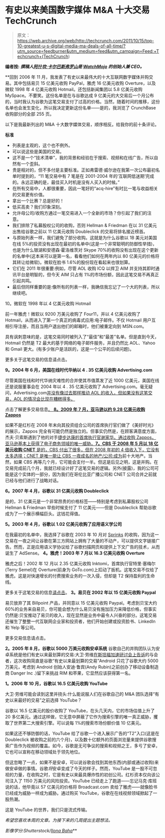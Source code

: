 # 有史以来美国数字媒体 M&A 十大交易 TechCrunch

> 原文：<https://web.archive.org/web/http://techcrunch.com/2011/10/15/top-10-greatest-u-s-digital-media-ma-deals-of-all-time/?utm_source=feedburner&utm_medium=feed&utm_campaign=Feed:+Techcrunch+(TechCrunch>)

****编者按:** *撰稿人[阿什坎·卡尔巴斯弗罗山](https://web.archive.org/web/20230203224500/http://www.crunchbase.com/person/ashkan-karbasfrooshan)是 [WatchMojo](https://web.archive.org/web/20230203224500/http://www.watchmojo.com/index.php?id=1) 的创始人兼 CEO。***

 **回到 2006 年 11 月，我发表了有史以来最伟大的十大互联网数字媒体并购交易。其中包括易贝 15 亿美元收购 PayPal，雅虎 16 亿美元收购 Overture，以及微软 1998 年 4 亿美元收购 Hotmail。还包括新闻集团以 5.8 亿美元收购 MySpace。不要笑。这份名单是在与谷歌达成 9 亿美元的大交易后一个月公布的，当时我认为谷歌为这笔交易支付了过高的价格。当然，随着时间的推移，这份名单也会发生变化，所以我决定更新这份名单——是的，我浏览了 CrunchBase 收购部分的全部 255 页。

以下是我最新列出的 M&A 十大数字媒体交易，顺序相反。给我你的前十条评论。

**标准**

*   列表是主观的，这个也不例外。
*   可以说这些是美国的交易。
*   这不是一个“技术清单”，我的背景和经验在于搜索、视频和在线广告，所以自然有一个歪斜。
*   贵是相对的，但不多付是主要标准。正如弗雷德·威尔逊在我第一次公布最初名单时提到的，“11 笔交易中有 7 笔是在 2001-2004 年的‘互联网低迷期’完成的。永远正确的是，最佳买入时机是没有人买入的时候。”
*   在所有交易中，人都很重要，因此一笔好的“acq-hire”有时比一笔与收益相关的交易更有价值。
*   拿出一个比赛？总是好的！
*   低买高卖？我们印象深刻。
*   允许母公司/收购方通过一笔交易进入一个全新的市场？你引起了我们的注意。
*   我们排除了私募股权公司的收购，否则 Hellman & Friedman 在以 31 亿美元出售给谷歌之前以 11 亿美元收购 Doubleclick 的交易将排名接近榜首。
*   与原始列表一样，我们避免了部分收购。这就是为什么谷歌以 1B 美元对美国在线 5%的投资没有出现在最初的名单中(这是一个非常聪明的防御性举措)，也是为什么银湖和安德森·霍洛维茨对 Skype 70%的收购没有出现在这个更新的名单中(这本来可以是第一名，看看他们如何在两年内以 80 亿美元的价格将其转让给微软)。微软在脸书 1.6%的股份现在看起来也很划算。
*   它们在 2011 年很重要:例如，尽管 AOL 收购 ICQ 以捍卫 AIM 并支持其即时通讯平台是明智的，但今天 AIM 只占有 1%的市场份额，因此这笔交易不再真正引起共鸣。
*   最后但同样重要的是:像所有的列表一样，我确信我忘记了一个大的列表，所以继续吧。

10。微软在 1998 年以 4 亿美元收购 Hotmail

前一年雅虎！微软以 9200 万美元收购了 Four11，并以 4 亿美元收购了 Hotmail，从而进入了第一个真正的病毒式应用:电子邮件。不仅 Hotmail 用户互相引导注册，而且当用户退出他们的邮箱时，他们被重定向到 MSN.com。

具有讽刺意味的是，这笔交易同时被列入了“最佳”和“最差”名单。但是直到今天，Hotmail 仍然是 T2 最大的基于网络的电子邮件服务，并且仍然比 AOL、Yahoo 和 Gmail 更大。(有多少账户是活跃的，这是一个公平的后续问题)。

更多关于这笔交易的信息请点击。

**9。2004 年 6 月，美国在线时代华纳以 4 . 35 亿美元收购 Advertising.com**

尽管美国在线和时代华纳灾难性的合并使其市值蒸发了近 1000 亿美元，美国在线还是说服董事会在 2004 年以 4 . 35 亿美元收购了 Advertising.com。毫无疑问，Advertising.com[并没有像过去那样推动 AOL 的收入，但如果没有这笔交易，AOL 的情况会比现在糟糕得多。](https://web.archive.org/web/20230203224500/http://www.adweek.com/news/technology/aols-ad-revenue-plummets-125622)

点击了解更多交易信息[。
**8。2009 年 7 月，亚马逊以约 9.28 亿美元收购 Zappos**](https://web.archive.org/web/20230203224500/http://watchmojo.com/blog/business/2006/11/24/top-10-best-internet-acquisitions-of-all-time/page/7)

如果不是红杉在 2008 年末向其投资组合公司的首席执行官们做了《美好时光》的展示，Zappos 完全有可能仍然是独立的。但事实仍然是，在顾客满意度方面，杰夫·贝索斯遇到了他的对手[捷步达康的首席执行官谢家华。通过收购 Zappos，亚马逊基本上获得了电子商务领域的唯一威胁。**7。CBS 于 2008 年 5 月以 18 亿美元收购 CNET**
是的，CBS 付出了很多，但在 2008 年初的 4 倍收入下，它没有太多选择；CNET 是唯一能让 CBS 一夜成名的地产/公司:](https://web.archive.org/web/20230203224500/http://mashable.com/2009/07/22/amazon-bought-zappos/)[成为](https://web.archive.org/web/20230203224500/http://articles.sfgate.com/2008-07-01/business/17171504_1_neil-ashe-san-francisco-s-cnet-networks-cnet-content)前十大地产。当然，如果 CBS 再等几个月，它可能会支付一半。但这是后见之明，这是并购。在交易完成前几个月，我就已经设计好了这笔交易的逻辑。另外(披露)，我的公司可能是这个实体的一部分，因为我们在哥伦比亚广播公司和 CNET 公司合并之前就已经与他们进行了战略对话。

**6。2007 年 4 月，谷歌以 31 亿美元收购 Doubleclick**

是的，31 亿美元是一个非常昂贵的价格标签——特别是考虑到私募股权公司 Hellman & Friedman 早些时候支付了 11 亿美元——但是 Doubleclick 帮助谷歌成为了一个展示横幅巨头。这钱花得值。

**5。2003 年 4 月，谷歌以 1.02 亿美元收购了应用语义学公司**

在我最初的名单中，我选择了谷歌在 2003 年 10 月对 [Sprinks](https://web.archive.org/web/20230203224500/http://watchmojo.com/blog/business/2006/11/24/top-10-best-internet-acquisitions-of-all-time/page/10) 的收购，因为这一交易在一夜之间让谷歌在第三方网站上拥有了大量的不动产，可以提供文字链接广告。然而，正是应用语义学协议给了谷歌扫描网页和提供上下文广告的技术，从而诞生了 AdSense。
 **4。雅虎！2003 年 7 月以 16.3 亿美元收购 Overture**

雅虎之后！2002 年 12 月以 2.35 亿美元收购 Inktomi，首席执行官特里·塞梅尔(Terry Semel)在 Overture(前身为 GoTo.com)上扣动了扳机。这笔交易不仅给了雅虎。这是对快速增长的付费搜索业务的一次入侵，但却是 T2 保持盈利的生命线。

更多关于这笔交易的信息[请点击](https://web.archive.org/web/20230203224500/http://watchmojo.com/blog/business/2006/11/24/top-10-best-internet-acquisitions-of-all-time/page/9)。
 **3。易贝在 2002 年以 15 亿美元收购 Paypal**

易贝放弃了其 Billpoint 产品，并同意以 15 亿美元收购 Paypal。考虑到贝宝大约 60%的业务来自易贝，你可能会想为什么易贝没有施加压力来降低价格，但事实仍然是:贝宝推动了易贝的收入，现在显然是业务中最令人兴奋的部分。这笔交易还催生了整整一代互联网企业家和投资者，他们开始创建或投资脸书、LinkedIn 和 Yelp 等公司。

更多交易信息请点击。

**2。2005 年 8 月，谷歌以 5000 万美元收购安卓系统** 
谷歌自己的并购团队认为安卓系统是他们有史以来最划算的交易:大卫·劳维[在斯坦福加速研讨会上告诉](https://web.archive.org/web/20230203224500/http://www.engadget.com/2010/10/27/google-exec-calls-android-acquistion-its-best-deal-ever/)的与会者，这次收购简直是谷歌“有史以来最划算的交易”Android 只花了谷歌大约 5000 万美元，考虑到 Android 创始人安迪·鲁宾(Andy Rubin)之前创办了移动设备制造商 Danger Inc .)留下来挑战 RIM 和苹果，它显然应该获得第一名。

**1。2006 年 10 月，谷歌以 16.5 亿美元收购 YouTube**

大卫·劳维可能会读到这里并挠头:什么能说服人们在谷歌自己的 M&A 团队选择“有史以来最好的交易”之前选择 YouTube？

谷歌以 16.5 亿美元的股价收购了 YouTube，在头几天内，它的市场估值上升了 20 多亿美元。通过这样做，它无意中屏蔽了它作为搜索引擎的唯一真正威胁，攫取了世界第二大搜索引擎。可以说每 1%的搜索市场份额价值 10 亿美元。

如果这还不够防御的话，YouTube 给了谷歌一个进入展示广告的“T2”入口(这是在 Doubleclick 被收购之前的六个月)，以及数十亿额外的页面浏览量来提供谷歌搜索广告作为视频的覆盖。如今，谷歌是无可争议的搜索和视频之王，多亏了安卓，它也可以宣称在移动领域处于领先地位。

但这忽略了一点，如果不是安卓，可以说谷歌会找到其他东西(内部或通过收购)来做安卓做的事情。谷歌*将*安卓变成了今天的样子。然而，YouTube 是一股不可忽视的力量，在收购之时，它是有史以来最具爆炸性的初创公司。红杉资本仅向该公司注入了 1150 万美元的风险投资。YouTube 已经走上了跑道——忘记马克·库班说的话，他毕竟以 57 亿美元的价格将 Broadcast.com 卖给了雅虎——就像脸书已经成为威胁一样成为威胁。通过购买 YouTube，谷歌在在线视频领域掀起了一股热潮。

这是 YouTube 的世界，我们只是流式传输。

*希望您喜欢本周的文章。为接下来的几周提出主题想法。*

*影像学分:Shutterstock/[Ilona Baha](https://web.archive.org/web/20230203224500/http://www.shutterstock.com/gallery-214081p1.html)***